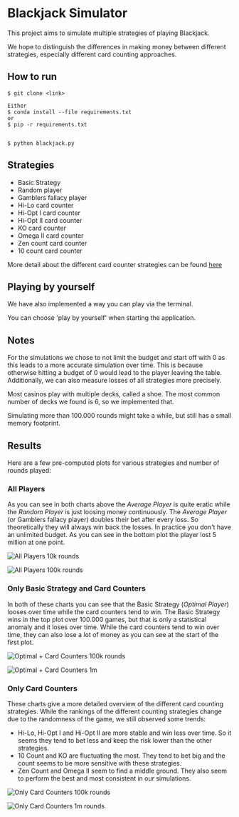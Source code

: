 # Blackjack Simulator

This project aims to simulate multiple strategies of playing Blackjack.

We hope to distinguish the differences in making money between different strategies,
especially different card counting approaches.

## How to run

```
$ git clone <link>

Either
$ conda install --file requirements.txt
or
$ pip -r requirements.txt


$ python blackjack.py
```

## Strategies

-   Basic Strategy
-   Random player
-   Gamblers fallacy player
-   Hi-Lo card counter
-   Hi-Opt I card counter
-   Hi-Opt II card counter
-   KO card counter
-   Omega II card counter
-   Zen count card counter
-   10 count card counter

More detail about the different card counter strategies can be found [here](https://en.wikipedia.org/wiki/Card_counting)

## Playing by yourself

We have also implemented a way you can play via the terminal.

You can choose 'play by yourself' when starting the application.

## Notes

For the simulations we chose to not limit the budget and start off with 0 as this leads to a more accurate simulation over time. This is because otherwise hitting a budget of 0 would lead to the player leaving the table. Additionally, we can also measure losses of all strategies more precisely.

Most casinos play with multiple decks, called a shoe. The most common number of decks we found is 6, so we implemented that.

Simulating more than 100.000 rounds might take a while, but still has a small memory footprint.

## Results

Here are a few pre-computed plots for various strategies and number of rounds played:

### All Players

As you can see in both charts above the _Average Player_ is quite eratic while the _Random Player_ is just loosing money continuously.
The _Average Player_ (or Gamblers fallacy player) doubles their bet after every loss. So theoretically they will always win back the losses. In practice you don't have an unlimited budget. As you can see in the bottom plot the player lost 5 million at one point.

![All Players 10k rounds](plots/10000_all.png)

![All Players 100k rounds](plots/100000_all.png)

### Only Basic Strategy and Card Counters

In both of these charts you can see that the Basic Strategy (_Optimal Player_) looses over time while the card counters tend to win.
The Basic Strategy wins in the top plot over 100.000 games, but that is only a statistical anomaly and it loses over time.
While the card counters tend to win over time, they can also lose a lot of money as you can see at the start of the first plot.

![Optimal + Card Counters 100k rounds](plots/100000_opt+count.png)

![Optimal + Card Counters 1m](plots/1000000_opt+count.png)

### Only Card Counters

These charts give a more detailed overview of the different card counting strategies.
While the rankings of the different counting strategies change due to the randomness of the game, we still observed some trends:

-   Hi-Lo, Hi-Opt I and Hi-Opt II are more stable and win less over time. So it seems they tend to bet less and keep the risk lower than the other strategies.
-   10 Count and KO are fluctuating the most. They tend to bet big and the count seems to be more sensitive with these strategies.
-   Zen Count and Omega II seem to find a middle ground. They also seem to perform the best and most consistent in our simulations.

![Only Card Counters 100k rounds](plots/100000_count.png)

![Only Card Counters 1m rounds](plots/1000000_count.png)
